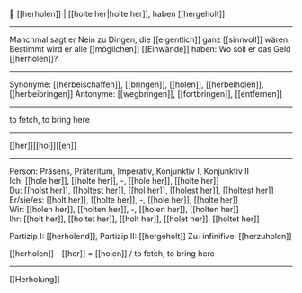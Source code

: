 🔁 [[herholen]] | [[holte her|holte her]], haben [[hergeholt]]

---
Manchmal sagt er Nein zu Dingen, die [[eigentlich]] ganz [[sinnvoll]] wären. Bestimmt wird er alle [[möglichen]] [[Einwände]] haben: Wo soll er das Geld [[herholen]]?

---
Synonyme: [[herbeischaffen]], [[bringen]], [[holen]], [[herbeiholen]], [[herbeibringen]]
Antonyme: [[wegbringen]], [[fortbringen]], [[entfernen]]

---
to fetch, to bring here

---
[[her]][[hol]][[en]]
 
---

Person: Präsens, Präteritum, Imperativ, Konjunktiv I, Konjunktiv II  
Ich: [[hole her]], [[holte her]], -, [[hole her]], [[holte her]]  
Du: [[holst her]], [[holtest her]], [[hol her]], [[holest her]], [[holtest her]]  
Er/sie/es: [[holt her]], [[holte her]], -, [[hole her]], [[holte her]]  
Wir: [[holen her]], [[holten her]], -, [[holen her]], [[holten her]]  
Ihr: [[holt her]], [[holtet her]], [[holt her]], [[holet her]], [[holtet her]]  

Partizip I: [[herholend]], 
Partizip II: [[hergeholt]]
Zu+infinifive: [[herzuholen]]

[[herholen]] - [[her]] = [[holen]] / to fetch, to bring here

---
[[Herholung]]